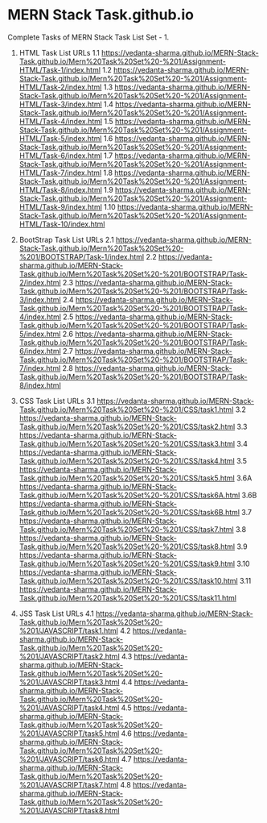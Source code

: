 # MERN Stack Task.github.io

Complete Tasks of MERN Stack Task List Set - 1.

1. HTML Task List URLs
  1.1 https://vedanta-sharma.github.io/MERN-Stack-Task.github.io/Mern%20Task%20Set%20-%201/Assignment-HTML/Task-1/index.html
  1.2 https://vedanta-sharma.github.io/MERN-Stack-Task.github.io/Mern%20Task%20Set%20-%201/Assignment-HTML/Task-2/index.html
  1.3 https://vedanta-sharma.github.io/MERN-Stack-Task.github.io/Mern%20Task%20Set%20-%201/Assignment-HTML/Task-3/index.html
  1.4 https://vedanta-sharma.github.io/MERN-Stack-Task.github.io/Mern%20Task%20Set%20-%201/Assignment-HTML/Task-4/index.html
  1.5 https://vedanta-sharma.github.io/MERN-Stack-Task.github.io/Mern%20Task%20Set%20-%201/Assignment-HTML/Task-5/index.html
  1.6 https://vedanta-sharma.github.io/MERN-Stack-Task.github.io/Mern%20Task%20Set%20-%201/Assignment-HTML/Task-6/index.html
  1.7 https://vedanta-sharma.github.io/MERN-Stack-Task.github.io/Mern%20Task%20Set%20-%201/Assignment-HTML/Task-7/index.html
  1.8 https://vedanta-sharma.github.io/MERN-Stack-Task.github.io/Mern%20Task%20Set%20-%201/Assignment-HTML/Task-8/index.html
  1.9 https://vedanta-sharma.github.io/MERN-Stack-Task.github.io/Mern%20Task%20Set%20-%201/Assignment-HTML/Task-9/index.html
  1.10 https://vedanta-sharma.github.io/MERN-Stack-Task.github.io/Mern%20Task%20Set%20-%201/Assignment-HTML/Task-10/index.html
 
2. BootStrap Task List URLs
  2.1 https://vedanta-sharma.github.io/MERN-Stack-Task.github.io/Mern%20Task%20Set%20-%201/BOOTSTRAP/Task-1/index.html
  2.2 https://vedanta-sharma.github.io/MERN-Stack-Task.github.io/Mern%20Task%20Set%20-%201/BOOTSTRAP/Task-2/index.html
  2.3 https://vedanta-sharma.github.io/MERN-Stack-Task.github.io/Mern%20Task%20Set%20-%201/BOOTSTRAP/Task-3/index.html
  2.4 https://vedanta-sharma.github.io/MERN-Stack-Task.github.io/Mern%20Task%20Set%20-%201/BOOTSTRAP/Task-4/index.html
  2.5 https://vedanta-sharma.github.io/MERN-Stack-Task.github.io/Mern%20Task%20Set%20-%201/BOOTSTRAP/Task-5/index.html
  2.6 https://vedanta-sharma.github.io/MERN-Stack-Task.github.io/Mern%20Task%20Set%20-%201/BOOTSTRAP/Task-6/index.html
  2.7 https://vedanta-sharma.github.io/MERN-Stack-Task.github.io/Mern%20Task%20Set%20-%201/BOOTSTRAP/Task-7/index.html
  2.8 https://vedanta-sharma.github.io/MERN-Stack-Task.github.io/Mern%20Task%20Set%20-%201/BOOTSTRAP/Task-8/index.html
  
3. CSS Task List URLs
  3.1 https://vedanta-sharma.github.io/MERN-Stack-Task.github.io/Mern%20Task%20Set%20-%201/CSS/task1.html
  3.2 https://vedanta-sharma.github.io/MERN-Stack-Task.github.io/Mern%20Task%20Set%20-%201/CSS/task2.html
  3.3 https://vedanta-sharma.github.io/MERN-Stack-Task.github.io/Mern%20Task%20Set%20-%201/CSS/task3.html
  3.4 https://vedanta-sharma.github.io/MERN-Stack-Task.github.io/Mern%20Task%20Set%20-%201/CSS/task4.html
  3.5 https://vedanta-sharma.github.io/MERN-Stack-Task.github.io/Mern%20Task%20Set%20-%201/CSS/task5.html
  3.6A https://vedanta-sharma.github.io/MERN-Stack-Task.github.io/Mern%20Task%20Set%20-%201/CSS/task6A.html
  3.6B https://vedanta-sharma.github.io/MERN-Stack-Task.github.io/Mern%20Task%20Set%20-%201/CSS/task6B.html
  3.7 https://vedanta-sharma.github.io/MERN-Stack-Task.github.io/Mern%20Task%20Set%20-%201/CSS/task7.html
  3.8 https://vedanta-sharma.github.io/MERN-Stack-Task.github.io/Mern%20Task%20Set%20-%201/CSS/task8.html
  3.9 https://vedanta-sharma.github.io/MERN-Stack-Task.github.io/Mern%20Task%20Set%20-%201/CSS/task9.html
  3.10 https://vedanta-sharma.github.io/MERN-Stack-Task.github.io/Mern%20Task%20Set%20-%201/CSS/task10.html
  3.11 https://vedanta-sharma.github.io/MERN-Stack-Task.github.io/Mern%20Task%20Set%20-%201/CSS/task11.html
  
4. JSS Task List URLs
  4.1 https://vedanta-sharma.github.io/MERN-Stack-Task.github.io/Mern%20Task%20Set%20-%201/JAVASCRIPT/task1.html
  4.2 https://vedanta-sharma.github.io/MERN-Stack-Task.github.io/Mern%20Task%20Set%20-%201/JAVASCRIPT/task2.html
  4.3 https://vedanta-sharma.github.io/MERN-Stack-Task.github.io/Mern%20Task%20Set%20-%201/JAVASCRIPT/task3.html
  4.4 https://vedanta-sharma.github.io/MERN-Stack-Task.github.io/Mern%20Task%20Set%20-%201/JAVASCRIPT/task4.html
  4.5 https://vedanta-sharma.github.io/MERN-Stack-Task.github.io/Mern%20Task%20Set%20-%201/JAVASCRIPT/task5.html
  4.6 https://vedanta-sharma.github.io/MERN-Stack-Task.github.io/Mern%20Task%20Set%20-%201/JAVASCRIPT/task6.html
  4.7 https://vedanta-sharma.github.io/MERN-Stack-Task.github.io/Mern%20Task%20Set%20-%201/JAVASCRIPT/task7.html
  4.8 https://vedanta-sharma.github.io/MERN-Stack-Task.github.io/Mern%20Task%20Set%20-%201/JAVASCRIPT/task8.html
  
